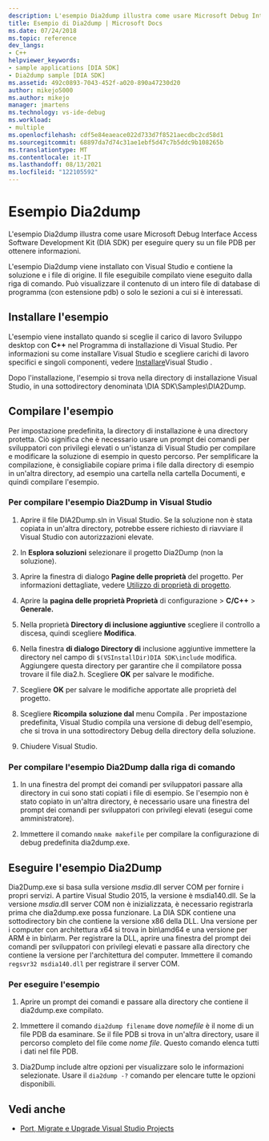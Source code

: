 ```yaml
---
description: L'esempio Dia2dump illustra come usare Microsoft Debug Interface Access Software Development Kit (DIA SDK) per eseguire query su un file PDB per ottenere informazioni.
title: Esempio di Dia2dump | Microsoft Docs
ms.date: 07/24/2018
ms.topic: reference
dev_langs:
- C++
helpviewer_keywords:
- sample applications [DIA SDK]
- Dia2dump sample [DIA SDK]
ms.assetid: 492c0893-7043-452f-a020-890a47230d20
author: mikejo5000
ms.author: mikejo
manager: jmartens
ms.technology: vs-ide-debug
ms.workload:
- multiple
ms.openlocfilehash: cdf5e84eaeace022d733d7f8521aecdbc2cd58d1
ms.sourcegitcommit: 68897da7d74c31ae1ebf5d47c7b5ddc9b108265b
ms.translationtype: MT
ms.contentlocale: it-IT
ms.lasthandoff: 08/13/2021
ms.locfileid: "122105592"
---
```

# <a name="dia2dump-sample"></a>Esempio Dia2dump

L'esempio Dia2dump illustra come usare Microsoft Debug Interface Access Software Development Kit (DIA SDK) per eseguire query su un file PDB per ottenere informazioni.

L'esempio Dia2dump viene installato con Visual Studio e contiene la soluzione e i file di origine. Il file eseguibile compilato viene eseguito dalla riga di comando. Può visualizzare il contenuto di un intero file di database di programma (con estensione pdb) o solo le sezioni a cui si è interessati.

## <a name="install-the-sample"></a>Installare l'esempio

L'esempio viene installato quando si sceglie il carico di lavoro Sviluppo desktop con **C++** nel Programma di installazione di Visual Studio. Per informazioni su come installare Visual Studio e scegliere carichi di lavoro specifici e singoli componenti, vedere [Installare](../../install/install-visual-studio.md)Visual Studio .

Dopo l'installazione, l'esempio si trova nella directory di installazione Visual Studio, in una sottodirectory denominata \DIA SDK\Samples\DIA2Dump.

## <a name="build-the-sample"></a>Compilare l'esempio

Per impostazione predefinita, la directory di installazione è una directory protetta. Ciò significa che è necessario usare un prompt dei comandi per sviluppatori con privilegi elevati o un'istanza di Visual Studio per compilare e modificare la soluzione di esempio in questo percorso. Per semplificare la compilazione, è consigliabile copiare prima i file dalla directory di esempio in un'altra directory, ad esempio una cartella nella cartella Documenti, e quindi compilare l'esempio.

### <a name="to-build-the-dia2dump-sample-in-visual-studio"></a>Per compilare l'esempio Dia2Dump in Visual Studio

1. Aprire il file DIA2Dump.sln in Visual Studio. Se la soluzione non è stata copiata in un'altra directory, potrebbe essere richiesto di riavviare il Visual Studio con autorizzazioni elevate.

1. In **Esplora soluzioni** selezionare il progetto Dia2Dump (non la soluzione).

1. Aprire la finestra di dialogo **Pagine delle proprietà** del progetto. Per informazioni dettagliate, vedere [Utilizzo di proprietà di progetto](/cpp/build/working-with-project-properties).

1. Aprire la **pagina delle proprietà Proprietà** di configurazione  >  **C/C++**  >  **Generale.**

1. Nella proprietà **Directory di inclusione aggiuntive** scegliere il controllo a discesa, quindi scegliere **Modifica**.

1. Nella finestra **di dialogo Directory di** inclusione aggiuntive immettere la directory nel campo di `$(VSInstallDir)DIA SDK\include` modifica. Aggiungere questa directory per garantire che il compilatore possa trovare il file dia2.h. Scegliere **OK** per salvare le modifiche.

1. Scegliere **OK** per salvare le modifiche apportate alle proprietà del progetto.

1. Scegliere **Ricompila** **soluzione dal** menu Compila . Per impostazione predefinita, Visual Studio compila una versione di debug dell'esempio, che si trova in una sottodirectory Debug della directory della soluzione.

1. Chiudere Visual Studio.

### <a name="to-build-the-dia2dump-sample-at-the-command-line"></a>Per compilare l'esempio Dia2Dump dalla riga di comando

1. In una finestra del prompt dei comandi per sviluppatori passare alla directory in cui sono stati copiati i file di esempio. Se l'esempio non è stato copiato in un'altra directory, è necessario usare una finestra del prompt dei comandi per sviluppatori con privilegi elevati (esegui come amministratore).

1. Immettere il comando `nmake makefile` per compilare la configurazione di debug predefinita dia2dump.exe.

## <a name="run-the-dia2dump-sample"></a>Eseguire l'esempio Dia2Dump

Dia2Dump.exe si basa sulla versione *msdia*.dll server COM per fornire i propri servizi. A partire Visual Studio 2015, la versione è msdia140.dll. Se la versione *msdia*.dll server COM non è inizializzata, è necessario registrarla prima che dia2dump.exe possa funzionare. La DIA SDK contiene una sottodirectory bin che contiene la versione x86 della DLL. Una versione per i computer con architettura x64 si trova in bin\amd64 e una versione per ARM è in bin\arm. Per registrare la DLL, aprire una finestra del prompt dei comandi per sviluppatori con privilegi elevati e passare alla directory che contiene la versione per l'architettura del computer. Immettere il comando `regsvr32 msdia140.dll` per registrare il server COM.

### <a name="to-run-the-sample"></a>Per eseguire l'esempio

1. Aprire un prompt dei comandi e passare alla directory che contiene il dia2dump.exe compilato.

1. Immettere il comando `dia2dump filename` dove *nomefile* è il nome di un file PDB da esaminare. Se il file PDB si trova in un'altra directory, usare il percorso completo del file come *nome file*. Questo comando elenca tutti i dati nel file PDB.

1. Dia2Dump include altre opzioni per visualizzare solo le informazioni selezionate. Usare il `dia2dump -?` comando per elencare tutte le opzioni disponibili.

## <a name="see-also"></a>Vedi anche

- [Port, Migrate e Upgrade Visual Studio Projects](../../porting/port-migrate-and-upgrade-visual-studio-projects.md)
